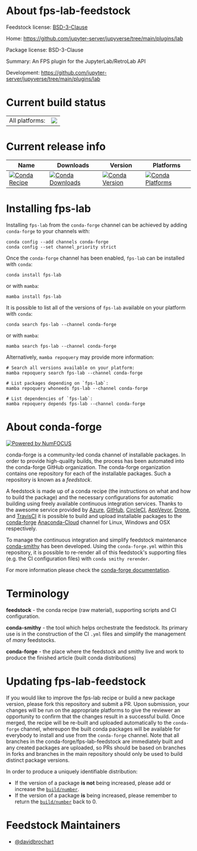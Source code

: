 About fps-lab-feedstock
=======================

Feedstock license: [BSD-3-Clause](https://github.com/conda-forge/fps-lab-feedstock/blob/main/LICENSE.txt)

Home: https://github.com/jupyter-server/jupyverse/tree/main/plugins/lab

Package license: BSD-3-Clause

Summary: An FPS plugin for the JupyterLab/RetroLab API

Development: https://github.com/jupyter-server/jupyverse/tree/main/plugins/lab

Current build status
====================


<table><tr><td>All platforms:</td>
    <td>
      <a href="https://dev.azure.com/conda-forge/feedstock-builds/_build/latest?definitionId=15755&branchName=main">
        <img src="https://dev.azure.com/conda-forge/feedstock-builds/_apis/build/status/fps-lab-feedstock?branchName=main">
      </a>
    </td>
  </tr>
</table>

Current release info
====================

| Name | Downloads | Version | Platforms |
| --- | --- | --- | --- |
| [![Conda Recipe](https://img.shields.io/badge/recipe-fps--lab-green.svg)](https://anaconda.org/conda-forge/fps-lab) | [![Conda Downloads](https://img.shields.io/conda/dn/conda-forge/fps-lab.svg)](https://anaconda.org/conda-forge/fps-lab) | [![Conda Version](https://img.shields.io/conda/vn/conda-forge/fps-lab.svg)](https://anaconda.org/conda-forge/fps-lab) | [![Conda Platforms](https://img.shields.io/conda/pn/conda-forge/fps-lab.svg)](https://anaconda.org/conda-forge/fps-lab) |

Installing fps-lab
==================

Installing `fps-lab` from the `conda-forge` channel can be achieved by adding `conda-forge` to your channels with:

```
conda config --add channels conda-forge
conda config --set channel_priority strict
```

Once the `conda-forge` channel has been enabled, `fps-lab` can be installed with `conda`:

```
conda install fps-lab
```

or with `mamba`:

```
mamba install fps-lab
```

It is possible to list all of the versions of `fps-lab` available on your platform with `conda`:

```
conda search fps-lab --channel conda-forge
```

or with `mamba`:

```
mamba search fps-lab --channel conda-forge
```

Alternatively, `mamba repoquery` may provide more information:

```
# Search all versions available on your platform:
mamba repoquery search fps-lab --channel conda-forge

# List packages depending on `fps-lab`:
mamba repoquery whoneeds fps-lab --channel conda-forge

# List dependencies of `fps-lab`:
mamba repoquery depends fps-lab --channel conda-forge
```


About conda-forge
=================

[![Powered by
NumFOCUS](https://img.shields.io/badge/powered%20by-NumFOCUS-orange.svg?style=flat&colorA=E1523D&colorB=007D8A)](https://numfocus.org)

conda-forge is a community-led conda channel of installable packages.
In order to provide high-quality builds, the process has been automated into the
conda-forge GitHub organization. The conda-forge organization contains one repository
for each of the installable packages. Such a repository is known as a *feedstock*.

A feedstock is made up of a conda recipe (the instructions on what and how to build
the package) and the necessary configurations for automatic building using freely
available continuous integration services. Thanks to the awesome service provided by
[Azure](https://azure.microsoft.com/en-us/services/devops/), [GitHub](https://github.com/),
[CircleCI](https://circleci.com/), [AppVeyor](https://www.appveyor.com/),
[Drone](https://cloud.drone.io/welcome), and [TravisCI](https://travis-ci.com/)
it is possible to build and upload installable packages to the
[conda-forge](https://anaconda.org/conda-forge) [Anaconda-Cloud](https://anaconda.org/)
channel for Linux, Windows and OSX respectively.

To manage the continuous integration and simplify feedstock maintenance
[conda-smithy](https://github.com/conda-forge/conda-smithy) has been developed.
Using the ``conda-forge.yml`` within this repository, it is possible to re-render all of
this feedstock's supporting files (e.g. the CI configuration files) with ``conda smithy rerender``.

For more information please check the [conda-forge documentation](https://conda-forge.org/docs/).

Terminology
===========

**feedstock** - the conda recipe (raw material), supporting scripts and CI configuration.

**conda-smithy** - the tool which helps orchestrate the feedstock.
                   Its primary use is in the construction of the CI ``.yml`` files
                   and simplify the management of *many* feedstocks.

**conda-forge** - the place where the feedstock and smithy live and work to
                  produce the finished article (built conda distributions)


Updating fps-lab-feedstock
==========================

If you would like to improve the fps-lab recipe or build a new
package version, please fork this repository and submit a PR. Upon submission,
your changes will be run on the appropriate platforms to give the reviewer an
opportunity to confirm that the changes result in a successful build. Once
merged, the recipe will be re-built and uploaded automatically to the
`conda-forge` channel, whereupon the built conda packages will be available for
everybody to install and use from the `conda-forge` channel.
Note that all branches in the conda-forge/fps-lab-feedstock are
immediately built and any created packages are uploaded, so PRs should be based
on branches in forks and branches in the main repository should only be used to
build distinct package versions.

In order to produce a uniquely identifiable distribution:
 * If the version of a package **is not** being increased, please add or increase
   the [``build/number``](https://docs.conda.io/projects/conda-build/en/latest/resources/define-metadata.html#build-number-and-string).
 * If the version of a package **is** being increased, please remember to return
   the [``build/number``](https://docs.conda.io/projects/conda-build/en/latest/resources/define-metadata.html#build-number-and-string)
   back to 0.

Feedstock Maintainers
=====================

* [@davidbrochart](https://github.com/davidbrochart/)

